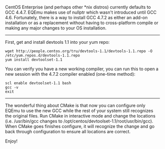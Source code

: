 CentOS Enterprise (and perhaps other *nix distros) currently defaults to GCC 4.4.7. EQEmu makes use of nullptr which wasn't introduced until GCC 4.6. Fortunately, there is a way to install GCC 4.7.2 as either an add-on installation or as a replacement without having to cross-platform compile or making any major changes to your OS installation.

***

First, get and install devtools 1.1 into your yum repo:
```
wget http://people.centos.org/tru/devtools-1.1/devtools-1.1.repo -O /etc/yum.repos.d/devtools-1.1.repo
yum install devtoolset-1.1
```

You can verify you have a new working compiler, you can run this to open a new session with the 4.7.2 compiler enabled (one-time method):
```
scl enable devtoolset-1.1 bash
gcc -v
exit
```

***

The wonderful thing about CMake is that now you can configure only EQEmu to use the new GCC while the rest of your system still recognizes the original files. Run CMake in interactive mode and change the locations (i.e. /usr/bin/gcc changes to /opt/centos/devtoolset-1.1/root/usr/bin/gcc). When CMake goes finishes configure, it will recognize the change and go back through configuration to ensure all locations are correct.

Enjoy!


